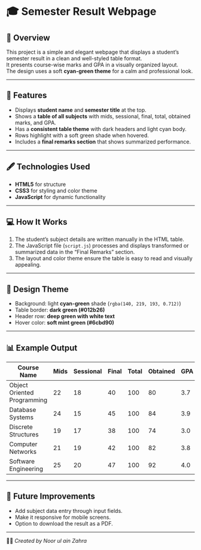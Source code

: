 # 🎓 Semester Result Webpage

## 📘 Overview
This project is a simple and elegant webpage that displays a student’s semester result in a clean and well-styled table format.  
It presents course-wise marks and GPA in a visually organized layout.  
The design uses a soft **cyan-green theme** for a calm and professional look.

---

## 🧩 Features
- Displays **student name** and **semester title** at the top.  
- Shows a **table of all subjects** with mids, sessional, final, total, obtained marks, and GPA.  
- Has a **consistent table theme** with dark headers and light cyan body.  
- Rows highlight with a soft green shade when hovered.  
- Includes a **final remarks section** that shows summarized performance.  

---

## 🖋️ Technologies Used
- **HTML5** for structure  
- **CSS3** for styling and color theme  
- **JavaScript** for dynamic functionality  

---

## 💻 How It Works
1. The student’s subject details are written manually in the HTML table.  
2. The JavaScript file (`script.js`) processes and displays transformed or summarized data in the “Final Remarks” section.  
3. The layout and color theme ensure the table is easy to read and visually appealing.  

---

## 🌈 Design Theme
- Background: light **cyan-green** shade (`rgba(140, 219, 193, 0.712)`)  
- Table border: **dark green (#012b26)**  
- Header row: **deep green with white text**  
- Hover color: **soft mint green (#6cbd90)**  

---

## 📊 Example Output

| Course Name | Mids | Sessional | Final | Total | Obtained | GPA |
|--------------|------|------------|--------|--------|-----------|-----|
| Object Oriented Programming | 22 | 18 | 40 | 100 | 80 | 3.7 |
| Database Systems | 24 | 15 | 45 | 100 | 84 | 3.9 |
| Discrete Structures | 19 | 17 | 38 | 100 | 74 | 3.0 |
| Computer Networks | 21 | 19 | 42 | 100 | 82 | 3.8 |
| Software Engineering | 25 | 20 | 47 | 100 | 92 | 4.0 |

---

## 🧠 Future Improvements
- Add subject data entry through input fields.  
- Make it responsive for mobile screens.  
- Option to download the result as a PDF.  

---

👩‍💻 *Created by Noor ul ain Zahra*
